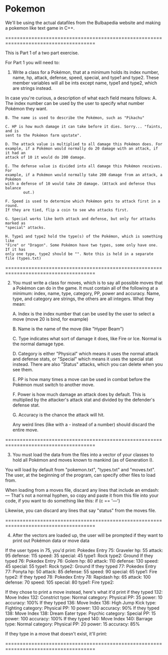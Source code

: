 # Pokemon

We'll be using the actual datafiles from the Bulbapedia website and
making a pokemon like text game in C++.

=====================================================================================

This is Part 1 of a two part exercise.

For Part 1 you will need to:

1) Write a class for a Pokémon, that at a minimum holds its index number,
name, hp, attack, defense, speed, special, and type1 and type2. These member
variables will all be ints except name, type1 and type2, which are strings
instead.

In case you're curious, a description of what each field means follows:
    A. The index number can be used by the user to specify what number Pokémon they want.  
    
    B. The name is used to describe the Pokémon, such as "Pikachu"  
    
    C. HP is how much damage it can take before it dies. Sorry... "faints, and is
    sent to the Pokémon farm upstate".  
    
    D. The attack value is multiplied to all damage this Pokémon does. For
    example, if a Pokémon would normally do 20 damage with an attack, if it had an
    attack of 10 it would do 200 damage.  
    
    E. The defense value is divided into all damage this Pokémon receives. For
    example, if a Pokémon would normally take 200 damage from an attack, a Pokémon
    with a defense of 10 would take 20 damage. (Attack and defense thus balance
            out.)  
            
    F. Speed is used to determine which Pokémon gets to attack first in a round.
    If they are tied, flip a coin to see who attacks first.  
    
    G. Special works like both attack and defense, but only for attacks marked as
    "special" attacks.  
    
    H. Type1 and type2 hold the type(s) of the Pokémon, which is something like
    "Fire" or "Dragon". Some Pokémon have two types, some only have one. If it has
    only one type, type2 should be "". Note this is held in a separate file (types.txt)  
    

=====================================================================================

2) You must write a class for moves, which is to say all possible moves that a
Pokémon can do in the game. It must contain all of the following at a minimum:
index, name, type, category, PP, power and accuracy. Name, type, and category
are strings, the others are all integers. What they mean:

    A. Index is the index number that can be used by the user to select a move
(move 20 is bind, for example)

    B. Name is the name of the move (like "Hyper Beam")

    C. Type indicates what sort of damage it does, like Fire or Ice. Normal is the normal damage type.

    D. Category is either "Physical" which means it uses the normal attack and
    defense stats, or "Special" which means it uses the special stat instead.
    There are also "Status" attacks, which you can delete when you see them.

    E. PP is how many times a move can be used in combat before the Pokémon must
    switch to another move.

    F. Power is how much damage an attack does by default.  This is multiplied by
    the attacker's attack stat and divided by the defender's defense stat.

    G. Accuracy is the chance the attack will hit.

    Any weird lines (like with a - instead of a number) should discard the entire
    move.

=====================================================================================

3) You must load the data from the files into a vector of your classes to hold
all Pokémon and moves known to mankind (as of Generation I).

You will load by default from "pokemon.txt", "types.txt" and "moves.txt".
The user, at the beginning of the program, can specify other files to load
from.

When loading from a moves file, discard any lines that include an emdash: —
That's not a normal hyphen, so copy and paste it from this file into your
code, if you want to do something like this: if (c == '—')

Likewise, you can discard any lines that say "status" from the moves file.

=====================================================================================

4) After the vectors are loaded up, the user will be prompted if they want to
print out Pokémon data or move data

If the user types in 75, you'd print:
Pokedex Entry 75: Graveler hp: 55 attack: 95 defense: 115 speed: 35 special: 45 type1: Rock type2: Ground
If they typed 76:
Pokedex Entry 76: Golem hp: 80 attack: 110 defense: 130 speed: 45 special: 55 type1: Rock type2: Ground
If they typed 77:
Pokedex Entry 77: Ponyta hp: 50 attack: 85 defense: 55 speed: 90 special: 65 type1: Fire type2:
If they typed 78:
Pokedex Entry 78: Rapidash hp: 65 attack: 100 defense: 70 speed: 105 special: 80 type1: Fire type2:

If they chose to print a move instead, here's what it'd print if they typed
132:
Move Index 132: Constrict  type: Normal category: Physical PP: 35 power: 10 accuracy: 100%
If they typed 136:
Move Index 136: High Jump Kick  type: Fighting category: Physical PP: 10 power: 130 accuracy: 90%
If they typed 138:
Move Index 138: Dream Eater  type: Psychic category: Special PP: 15 power: 100 accuracy: 100%
If they typed 140:
Move Index 140: Barrage  type: Normal category: Physical PP: 20 power: 15 accuracy: 85%

If they type in a move that doesn't exist, it'll print:

=====================================================================================
